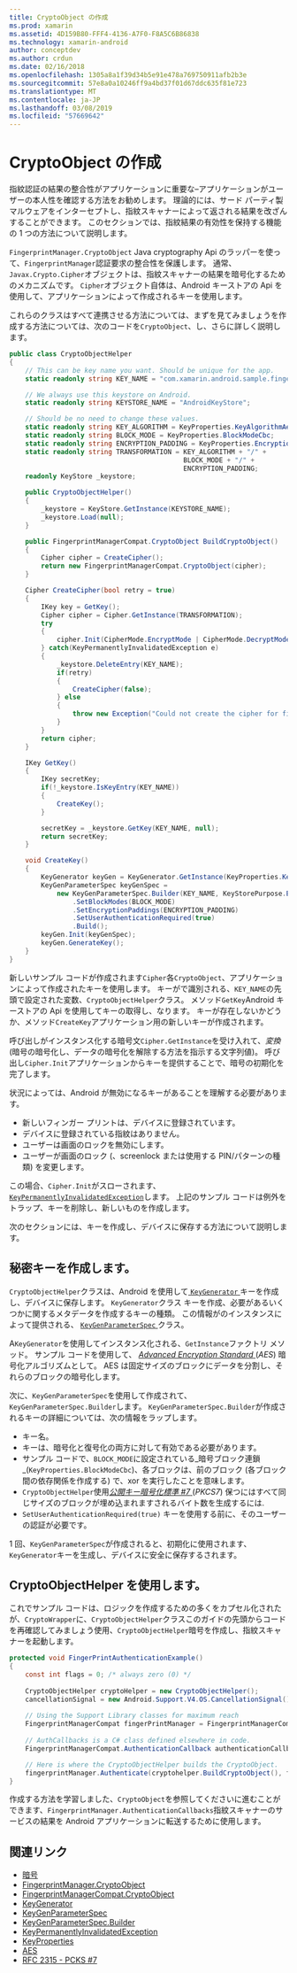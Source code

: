 ```yaml
---
title: CryptoObject の作成
ms.prod: xamarin
ms.assetid: 4D159B80-FFF4-4136-A7F0-F8A5C6B86838
ms.technology: xamarin-android
author: conceptdev
ms.author: crdun
ms.date: 02/16/2018
ms.openlocfilehash: 1305a8a1f39d34b5e91e478a769750911afb2b3e
ms.sourcegitcommit: 57e8a0a10246ff9a4bd37f01d67ddc635f81e723
ms.translationtype: MT
ms.contentlocale: ja-JP
ms.lasthandoff: 03/08/2019
ms.locfileid: "57669642"
---
```

# <a name="creating-a-cryptoobject"></a>CryptoObject の作成

指紋認証の結果の整合性がアプリケーションに重要な&ndash;アプリケーションがユーザーの本人性を確認する方法をお勧めします。 理論的には、サード パーティ製マルウェアをインターセプトし、指紋スキャナーによって返される結果を改ざんすることができます。 このセクションでは、指紋結果の有効性を保持する機能の 1 つの方法について説明します。 

`FingerprintManager.CryptoObject` Java cryptography Api のラッパーを使って、`FingerprintManager`認証要求の整合性を保護します。 通常、`Javax.Crypto.Cipher`オブジェクトは、指紋スキャナーの結果を暗号化するためのメカニズムです。 `Cipher`オブジェクト自体は、Android キーストアの Api を使用して、アプリケーションによって作成されるキーを使用します。

これらのクラスはすべて連携させる方法については、まずを見てみましょうを作成する方法については、次のコードを`CryptoObject`、し、さらに詳しく説明します。

```csharp
public class CryptoObjectHelper
{
    // This can be key name you want. Should be unique for the app.
    static readonly string KEY_NAME = "com.xamarin.android.sample.fingerprint_authentication_key";

    // We always use this keystore on Android.
    static readonly string KEYSTORE_NAME = "AndroidKeyStore";

    // Should be no need to change these values.
    static readonly string KEY_ALGORITHM = KeyProperties.KeyAlgorithmAes;
    static readonly string BLOCK_MODE = KeyProperties.BlockModeCbc;
    static readonly string ENCRYPTION_PADDING = KeyProperties.EncryptionPaddingPkcs7;
    static readonly string TRANSFORMATION = KEY_ALGORITHM + "/" +
                                            BLOCK_MODE + "/" +
                                            ENCRYPTION_PADDING;
    readonly KeyStore _keystore;

    public CryptoObjectHelper()
    {
        _keystore = KeyStore.GetInstance(KEYSTORE_NAME);
        _keystore.Load(null);
    }

    public FingerprintManagerCompat.CryptoObject BuildCryptoObject()
    {
        Cipher cipher = CreateCipher();
        return new FingerprintManagerCompat.CryptoObject(cipher);
    }

    Cipher CreateCipher(bool retry = true)
    {
        IKey key = GetKey();
        Cipher cipher = Cipher.GetInstance(TRANSFORMATION);
        try
        {
            cipher.Init(CipherMode.EncryptMode | CipherMode.DecryptMode, key);
        } catch(KeyPermanentlyInvalidatedException e)
        {
            _keystore.DeleteEntry(KEY_NAME);
            if(retry)
            {
                CreateCipher(false);
            } else
            {
                throw new Exception("Could not create the cipher for fingerprint authentication.", e);
            }
        }
        return cipher;
    }

    IKey GetKey()
    {
        IKey secretKey;
        if(!_keystore.IsKeyEntry(KEY_NAME))
        {
            CreateKey();
        }

        secretKey = _keystore.GetKey(KEY_NAME, null);
        return secretKey;
    }

    void CreateKey()
    {
        KeyGenerator keyGen = KeyGenerator.GetInstance(KeyProperties.KeyAlgorithmAes, KEYSTORE_NAME);
        KeyGenParameterSpec keyGenSpec =
            new KeyGenParameterSpec.Builder(KEY_NAME, KeyStorePurpose.Encrypt | KeyStorePurpose.Decrypt)
                .SetBlockModes(BLOCK_MODE)
                .SetEncryptionPaddings(ENCRYPTION_PADDING)
                .SetUserAuthenticationRequired(true)
                .Build();
        keyGen.Init(keyGenSpec);
        keyGen.GenerateKey();
    }
}
```

新しいサンプル コードが作成されます`Cipher`各`CryptoObject`、アプリケーションによって作成されたキーを使用します。 キーがで識別される、`KEY_NAME`の先頭で設定された変数、`CryptoObjectHelper`クラス。 メソッド`GetKey`Android キーストアの Api を使用してキーの取得し、なります。 キーが存在しないかどうか、メソッド`CreateKey`アプリケーション用の新しいキーが作成されます。

呼び出しがインスタンス化する暗号文`Cipher.GetInstance`を受け入れて、_変換_(暗号の暗号化し、データの暗号化を解除する方法を指示する文字列値)。 呼び出し`Cipher.Init`アプリケーションからキーを提供することで、暗号の初期化を完了します。 

状況によっては、Android が無効になるキーがあることを理解する必要があります。 

* 新しいフィンガー プリントは、デバイスに登録されています。
* デバイスに登録されている指紋はありません。
* ユーザーは画面のロックを無効にします。
* ユーザーが画面のロック (、screenlock または使用する PIN/パターンの種類) を変更します。

この場合、`Cipher.Init`がスローされます、 [ `KeyPermanentlyInvalidatedException`](https://developer.android.com/reference/android/security/keystore/KeyPermanentlyInvalidatedException.html)します。 上記のサンプル コードは例外をトラップ、キーを削除し、新しいものを作成します。

次のセクションには、キーを作成し、デバイスに保存する方法について説明します。

## <a name="creating-a-secret-key"></a>秘密キーを作成します。

`CryptoObjectHelper`クラスは、Android を使用して[ `KeyGenerator` ](https://developer.xamarin.com/api/type/Javax.Crypto.KeyGenerator/)キーを作成し、デバイスに保存します。 `KeyGenerator`クラス キーを作成、必要があるいくつかに関するメタデータを作成するキーの種類。 この情報がのインスタンスによって提供される、 [ `KeyGenParameterSpec` ](https://developer.android.com/reference/android/security/keystore/KeyGenParameterSpec.html)クラス。 

A`KeyGenerator`を使用してインスタンス化される、`GetInstance`ファクトリ メソッド。 サンプル コードを使用して、 [ _Advanced Encryption Standard_ ](https://en.wikipedia.org/wiki/Advanced_Encryption_Standard) (_AES_) 暗号化アルゴリズムとして。 AES は固定サイズのブロックにデータを分割し、それらのブロックの暗号化します。

次に、`KeyGenParameterSpec`を使用して作成されて、`KeyGenParameterSpec.Builder`します。 `KeyGenParameterSpec.Builder`が作成されるキーの詳細については、次の情報をラップします。

* キー名。
* キーは、暗号化と復号化の両方に対して有効である必要があります。
* サンプル コードで、`BLOCK_MODE`に設定されている_暗号ブロック連鎖_(`KeyProperties.BlockModeCbc`)、各ブロックは、前のブロック (各ブロック間の依存関係を作成する) で、xor を実行したことを意味します。 
* `CryptoObjectHelper`使用[_公開キー暗号化標準 #7_ ](https://tools.ietf.org/html/rfc2315) (_PKCS7_) 保つにはすべて同じサイズのブロックが埋め込まれますされるバイト数を生成するには.
* `SetUserAuthenticationRequired(true)` キーを使用する前に、そのユーザーの認証が必要です。

1 回、`KeyGenParameterSpec`が作成されると、初期化に使用されます、`KeyGenerator`キーを生成し、デバイスに安全に保存するされます。 

## <a name="using-the-cryptoobjecthelper"></a>CryptoObjectHelper を使用します。

これでサンプル コードは、ロジックを作成するための多くをカプセル化されたが、`CryptoWrapper`に、`CryptoObjectHelper`クラスこのガイドの先頭からコードを再確認してみましょう使用、`CryptoObjectHelper`暗号を作成し、指紋スキャナーを起動します。 

```csharp
protected void FingerPrintAuthenticationExample()
{
    const int flags = 0; /* always zero (0) */
    
    CryptoObjectHelper cryptoHelper = new CryptoObjectHelper();
    cancellationSignal = new Android.Support.V4.OS.CancellationSignal();
    
    // Using the Support Library classes for maximum reach
    FingerprintManagerCompat fingerPrintManager = FingerprintManagerCompat.From(this);
    
    // AuthCallbacks is a C# class defined elsewhere in code.
    FingerprintManagerCompat.AuthenticationCallback authenticationCallback = new MyAuthCallbackSample(this);

    // Here is where the CryptoObjectHelper builds the CryptoObject. 
    fingerprintManager.Authenticate(cryptohelper.BuildCryptoObject(), flags, cancellationSignal, authenticationCallback, null);
}
```

作成する方法を学習しました、`CryptoObject`を参照してくださいに進むことができます、`FingerprintManager.AuthenticationCallbacks`指紋スキャナーのサービスの結果を Android アプリケーションに転送するために使用します。



## <a name="related-links"></a>関連リンク

- [暗号](https://developer.xamarin.com/api/type/Javax.Crypto.Cipher/)
- [FingerprintManager.CryptoObject](https://developer.android.com/reference/android/hardware/fingerprint/FingerprintManager.CryptoObject.html)
- [FingerprintManagerCompat.CryptoObject](https://developer.android.com/reference/android/support/v4/hardware/fingerprint/FingerprintManagerCompat.CryptoObject.html)
- [KeyGenerator](https://developer.xamarin.com/api/type/Javax.Crypto.KeyGenerator/)
- [KeyGenParameterSpec](https://developer.android.com/reference/android/security/keystore/KeyGenParameterSpec.html)
- [KeyGenParameterSpec.Builder](https://developer.android.com/reference/android/security/keystore/KeyGenParameterSpec.Builder.html)
- [KeyPermanentlyInvalidatedException](https://developer.android.com/reference/android/security/keystore/KeyPermanentlyInvalidatedException.html)
- [KeyProperties](https://developer.android.com/reference/android/security/keystore/KeyProperties.html)
- [AES](https://en.wikipedia.org/wiki/Advanced_Encryption_Standard)
- [RFC 2315 - PCKS #7](https://tools.ietf.org/html/rfc2315)
